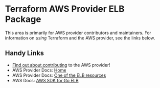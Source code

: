 # Terraform AWS Provider ELB Package
<!-- markdownlint-disable MD026 -->
This area is primarily for AWS provider contributors and maintainers. For information on _using_ Terraform and the AWS provider, see the links below.


## Handy Links
* [Find out about contributing](../../../docs/contributing) to the AWS provider!
* AWS Provider Docs: [Home](https://registry.terraform.io/providers/hashicorp/aws/latest/docs)
* AWS Provider Docs: [One of the ELB resources](https://registry.terraform.io/providers/hashicorp/aws/latest/docs/resources/load_balancer_policy)
* AWS Docs: [AWS SDK for Go ELB](https://docs.aws.amazon.com/sdk-for-go/api/service/elb/)
